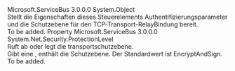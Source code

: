 <Type Name="TcpRelayTransportSecurity" FullName="Microsoft.ServiceBus.TcpRelayTransportSecurity">
  <TypeSignature Language="C#" Value="public sealed class TcpRelayTransportSecurity" />
  <TypeSignature Language="ILAsm" Value=".class public auto ansi sealed beforefieldinit TcpRelayTransportSecurity extends System.Object" />
  <TypeSignature Language="DocId" Value="T:Microsoft.ServiceBus.TcpRelayTransportSecurity" />
  <TypeSignature Language="VB.NET" Value="Public NotInheritable Class TcpRelayTransportSecurity" />
  <TypeSignature Language="F#" Value="type TcpRelayTransportSecurity = class" />
  <AssemblyInfo>
    <AssemblyName>Microsoft.ServiceBus</AssemblyName>
    <AssemblyVersion>3.0.0.0</AssemblyVersion>
  </AssemblyInfo>
  <Base>
    <BaseTypeName>System.Object</BaseTypeName>
  </Base>
  <Interfaces />
  <Docs>
    <summary>Stellt die Eigenschaften dieses Steuerelements Authentifizierungsparameter und die Schutzebene für den TCP-Transport-RelayBindung bereit. </summary>
    <remarks>To be added.</remarks>
  </Docs>
  <Members>
    <Member MemberName="ProtectionLevel">
      <MemberSignature Language="C#" Value="public System.Net.Security.ProtectionLevel ProtectionLevel { get; set; }" />
      <MemberSignature Language="ILAsm" Value=".property instance valuetype System.Net.Security.ProtectionLevel ProtectionLevel" />
      <MemberSignature Language="DocId" Value="P:Microsoft.ServiceBus.TcpRelayTransportSecurity.ProtectionLevel" />
      <MemberSignature Language="VB.NET" Value="Public Property ProtectionLevel As ProtectionLevel" />
      <MemberSignature Language="F#" Value="member this.ProtectionLevel : System.Net.Security.ProtectionLevel with get, set" Usage="Microsoft.ServiceBus.TcpRelayTransportSecurity.ProtectionLevel" />
      <MemberType>Property</MemberType>
      <AssemblyInfo>
        <AssemblyName>Microsoft.ServiceBus</AssemblyName>
        <AssemblyVersion>3.0.0.0</AssemblyVersion>
      </AssemblyInfo>
      <ReturnValue>
        <ReturnType>System.Net.Security.ProtectionLevel</ReturnType>
      </ReturnValue>
      <Docs>
        <summary>Ruft ab oder legt die transportschutzebene. </summary>
        <value>Gibt eine <see cref="T:System.Net.Security.ProtectionLevel" /> , enthält die Schutzebene. Der Standardwert ist EncryptAndSign.</value>
        <remarks>To be added.</remarks>
      </Docs>
    </Member>
  </Members>
</Type>